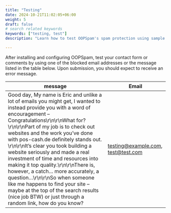 ```yaml
---
title: "Testing"
date: 2024-10-21T11:02:05+06:00
weight: 5
draft: false
# search related keywords
keywords: ["testing, test"]
description: "Learn how to test OOPSpam's spam protection using sample blocked emails and messages. Verify your setup is working correctly with our testing guide."

---
```


After installing and configuring OOPSpam, test your contact form or comments by using one of the blocked email addresses or the message listed in the table below. Upon submission, you should expect to receive an error message.

| message                                                                                                                                                                                                                                                                                                                                                                                                                                                                                                                                                                                                                                                                                          	| Email                              	|
|--------------------------------------------------------------------------------------------------------------------------------------------------------------------------------------------------------------------------------------------------------------------------------------------------------------------------------------------------------------------------------------------------------------------------------------------------------------------------------------------------------------------------------------------------------------------------------------------------------------------------------------------------------------------------------------------------	|------------------------------------	|
| Good day, My name is Eric and unlike a lot of emails you might get, I wanted to instead provide you with a word of encouragement – Congratulations\r\n\r\nWhat for?  \r\n\r\nPart of my job is to check out websites and the work you’ve done with pos-cash.de definitely stands out. \r\n\r\nIt’s clear you took building a website seriously and made a real investment of time and resources into making it top quality.\r\n\r\nThere is, however, a catch… more accurately, a question…\r\n\r\nSo when someone like me happens to find your site – maybe at the top of the search results (nice job BTW) or just through a random link, how do you know? 	| testing@example.com, test@test.com 	|

